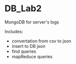 # DB_Lab2
MongoDB for server's logs

Includes:
- convertation from csv to json
- insert to DB json
- find queries
- mapReduce queries
